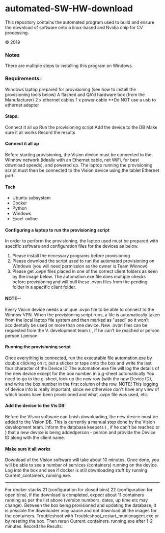 # automated-SW-HW-download
This repository contains the automated program used to build and ensure the download of software onto a linux-based and Nvidia chip for CV processing.

© 2019

### Notes
There are multiple steps to installing this program on Windows. 

### Requirements:
Windows laptop prepared for provisioning (see how to install the provisioning tools below)
A flashed and QA'd hardware box (from the Manufacturer)
2 x ethernet cables
1 x power cable
**Do NOT use a usb to ethernet adapter 

#### Steps:
Connect it all up Run the provisioning script Add the device to the DB Make sure it all works Record the results
#### Connect it all up
Before starting provisioning, the Vision device must be connected to the Winnow network (ideally with an Ethernet cable, not WiFi, for best download speeds), and powered up.
The laptop running the provisioning script must then be connected to the Vision device using the tablet Ethernet port.

#### Tech
- Ubuntu subsystem
- Docker
- Python
- Windows
- Excel-online
#### Configuring a laptop to run the provisioning script
In order to perform the provisioning, the laptop used must be prepared with specific software and configuration files for the devices as below.
1. Please install the necessary programs before provisioning
2. Please download the script used to run the automated provisioning on Windows (you will need permission as the owner is Team Winnow)
3. Please get .ovpn files placed in one of the correct client folders as seen by the image below. The automation.exe file does multiple checks before provisioning and will pull these .ovpn files from the pending folder in a specific client folder.
#### NOTE--
Every Vision device needs a unique .ovpn file to be able to connect to the Winnow VPN. When the provisioning script runs, a file is automatically taken from the local laptop file system and then marked as "used" so it won't accidentally be used on more than one device.
New .ovpn files can be requested from the V. development team ( , if he can't be reached  or person person
).person
#### Running the provisioning script
Once everything is connected, run the executable file automation.exe by double clicking on it;
 put a sticker or tape onto the box and write the last four character of the Device ID 
The automation.exe file will log the details of the new device  except for the box number. in a g-sheet automatically
You need to go to the g-sheet, look up the new row (with the new Device ID), and write the box number in the first column of the row.
NOTE! This logging of device info is really important, since we otherwise don't have any view of which boxes have been provisioned and what .ovpn file was used, etc.

#### Add the device to the Vis DB:
Before the Vision software can finish downloading, the new device must be added to the Vision DB. This is currently a manual step done by the Vision development team.
Inform the database keepers ( , if he can't be reached  or ) that a new device is being addedperson - person and provide the Device ID along with the client name.

#### Make sure it all works

Download of the Vision software will take about 10 minutes. Once done, you will be able to see a number of services (containers) running on the device.
Log into the box and see if docker is still downloading stuff by running Current_containers_running.exe.
_____________

For docker stacks 21 (configuration for closed bins) 22 (configuration for open bins), if the download is completed, expect about 11 containers
running as per the list above (version numbers, dates, up time etc may change).
Between the box being provisioned and updating the database, it is possible the downloader may pause and not download all the images for the containers.
Troubleshoot with Troubleshoot_restart_munionagent.exe or by reseting the box. Then rerun Current_containers_running.exe after 1-2 minutes.
Record the Results:
